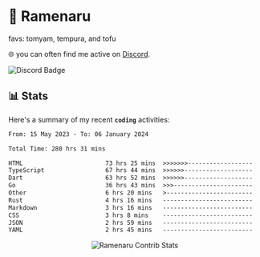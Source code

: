# 🍜 Ramenaru
favs: tomyam, tempura, and tofu

🌐 you can often find me active on [Discord](https://discordapp.com/users/503291004200157185).

![Discord Badge](https://dcbadge.vercel.app/api/shield/503291004200157185)

## 📊 Stats

Here's a summary of my recent **`coding`** activities:

<!--START_SECTION:waka-->

```txt
From: 15 May 2023 - To: 06 January 2024

Total Time: 280 hrs 31 mins

HTML                       73 hrs 25 mins  >>>>>>>------------------   26.18 %
TypeScript                 67 hrs 44 mins  >>>>>>-------------------   24.15 %
Dart                       63 hrs 52 mins  >>>>>>-------------------   22.77 %
Go                         36 hrs 43 mins  >>>----------------------   13.09 %
Other                      6 hrs 20 mins   >------------------------   02.26 %
Rust                       4 hrs 16 mins   -------------------------   01.52 %
Markdown                   3 hrs 16 mins   -------------------------   01.17 %
CSS                        3 hrs 8 mins    -------------------------   01.12 %
JSON                       2 hrs 59 mins   -------------------------   01.07 %
YAML                       2 hrs 45 mins   -------------------------   00.98 %
```

<!--END_SECTION:waka-->

<div style="text-align: center;">
   <img align="center" src="https://github-readme-streak-stats.herokuapp.com/?user=Ramenaru&theme=dark&card_width=520" alt="Ramenaru Contrib Stats" />
</div>




